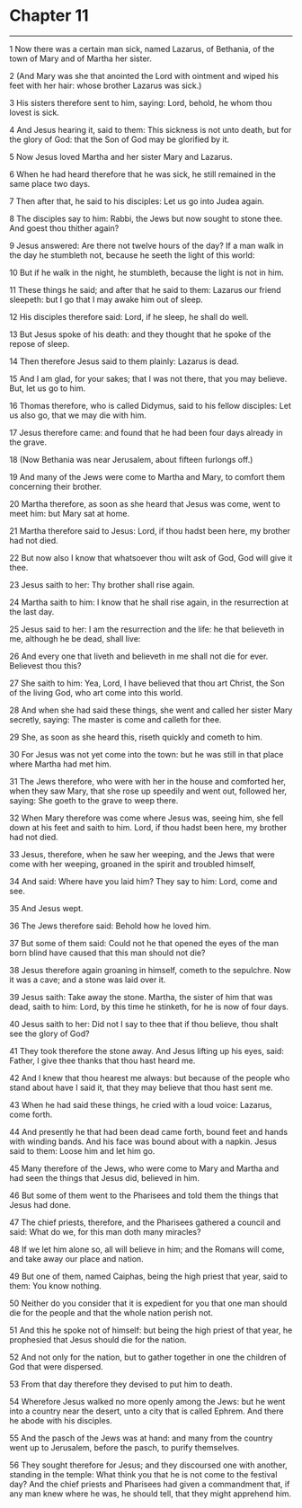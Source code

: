 # Chapter 11

***

1 Now there was a certain man sick, named Lazarus, of Bethania, of the town of Mary and of Martha her sister.

2 (And Mary was she that anointed the Lord with ointment and wiped his feet with her hair: whose brother Lazarus was sick.)

3 His sisters therefore sent to him, saying: Lord, behold, he whom thou lovest is sick.

4 And Jesus hearing it, said to them: This sickness is not unto death, but for the glory of God: that the Son of God may be glorified by it.

5 Now Jesus loved Martha and her sister Mary and Lazarus.

6 When he had heard therefore that he was sick, he still remained in the same place two days.

7 Then after that, he said to his disciples: Let us go into Judea again.

8 The disciples say to him: Rabbi, the Jews but now sought to stone thee. And goest thou thither again?

9 Jesus answered: Are there not twelve hours of the day? If a man walk in the day he stumbleth not, because he seeth the light of this world:

10 But if he walk in the night, he stumbleth, because the light is not in him.

11 These things he said; and after that he said to them: Lazarus our friend sleepeth: but I go that I may awake him out of sleep.

12 His disciples therefore said: Lord, if he sleep, he shall do well.

13 But Jesus spoke of his death: and they thought that he spoke of the repose of sleep.

14 Then therefore Jesus said to them plainly: Lazarus is dead.

15 And I am glad, for your sakes; that I was not there, that you may believe. But, let us go to him.

16 Thomas therefore, who is called Didymus, said to his fellow disciples: Let us also go, that we may die with him.

17 Jesus therefore came: and found that he had been four days already in the grave.

18 (Now Bethania was near Jerusalem, about fifteen furlongs off.)

19 And many of the Jews were come to Martha and Mary, to comfort them concerning their brother.

20 Martha therefore, as soon as she heard that Jesus was come, went to meet him: but Mary sat at home.

21 Martha therefore said to Jesus: Lord, if thou hadst been here, my brother had not died.

22 But now also I know that whatsoever thou wilt ask of God, God will give it thee.

23 Jesus saith to her: Thy brother shall rise again.

24 Martha saith to him: I know that he shall rise again, in the resurrection at the last day.

25 Jesus said to her: I am the resurrection and the life: he that believeth in me, although he be dead, shall live:

26 And every one that liveth and believeth in me shall not die for ever. Believest thou this?

27 She saith to him: Yea, Lord, I have believed that thou art Christ, the Son of the living God, who art come into this world.

28 And when she had said these things, she went and called her sister Mary secretly, saying: The master is come and calleth for thee.

29 She, as soon as she heard this, riseth quickly and cometh to him.

30 For Jesus was not yet come into the town: but he was still in that place where Martha had met him.

31 The Jews therefore, who were with her in the house and comforted her, when they saw Mary, that she rose up speedily and went out, followed her, saying: She goeth to the grave to weep there.

32 When Mary therefore was come where Jesus was, seeing him, she fell down at his feet and saith to him. Lord, if thou hadst been here, my brother had not died.

33 Jesus, therefore, when he saw her weeping, and the Jews that were come with her weeping, groaned in the spirit and troubled himself,

34 And said: Where have you laid him? They say to him: Lord, come and see.

35 And Jesus wept.

36 The Jews therefore said: Behold how he loved him.

37 But some of them said: Could not he that opened the eyes of the man born blind have caused that this man should not die?

38 Jesus therefore again groaning in himself, cometh to the sepulchre. Now it was a cave; and a stone was laid over it.

39 Jesus saith: Take away the stone. Martha, the sister of him that was dead, saith to him: Lord, by this time he stinketh, for he is now of four days.

40 Jesus saith to her: Did not I say to thee that if thou believe, thou shalt see the glory of God?

41 They took therefore the stone away. And Jesus lifting up his eyes, said: Father, I give thee thanks that thou hast heard me.

42 And I knew that thou hearest me always: but because of the people who stand about have I said it, that they may believe that thou hast sent me.

43 When he had said these things, he cried with a loud voice: Lazarus, come forth.

44 And presently he that had been dead came forth, bound feet and hands with winding bands. And his face was bound about with a napkin. Jesus said to them: Loose him and let him go.

45 Many therefore of the Jews, who were come to Mary and Martha and had seen the things that Jesus did, believed in him.

46 But some of them went to the Pharisees and told them the things that Jesus had done.

47 The chief priests, therefore, and the Pharisees gathered a council and said: What do we, for this man doth many miracles?

48 If we let him alone so, all will believe in him; and the Romans will come, and take away our place and nation.

49 But one of them, named Caiphas, being the high priest that year, said to them: You know nothing.

50 Neither do you consider that it is expedient for you that one man should die for the people and that the whole nation perish not.

51 And this he spoke not of himself: but being the high priest of that year, he prophesied that Jesus should die for the nation.

52 And not only for the nation, but to gather together in one the children of God that were dispersed.

53 From that day therefore they devised to put him to death.

54 Wherefore Jesus walked no more openly among the Jews: but he went into a country near the desert, unto a city that is called Ephrem. And there he abode with his disciples.

55 And the pasch of the Jews was at hand: and many from the country went up to Jerusalem, before the pasch, to purify themselves.

56 They sought therefore for Jesus; and they discoursed one with another, standing in the temple: What think you that he is not come to the festival day? And the chief priests and Pharisees had given a commandment that, if any man knew where he was, he should tell, that they might apprehend him.

